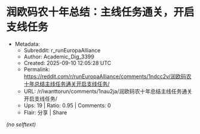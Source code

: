 # 润欧码农十年总结：主线任务通关，开启支线任务

- Metadata:
  - Subreddit: r_runEuropaAlliance
  - Author: Academic_Dig_3399
  - Created: 2025-09-10 12:05:28 UTC
  - Permalink: https://reddit.com/r/runEuropaAlliance/comments/1ndcc2v/润欧码农十年总结主线任务通关开启支线任务/
  - URL: /r/iwanttorun/comments/1nau2ja/润欧码农十年总结主线任务通关开启支线任务/
  - Ups: 19 | Ratio: 0.95 | Comments: 0
  - Flair: 分享 | Share

_(no selftext)_
